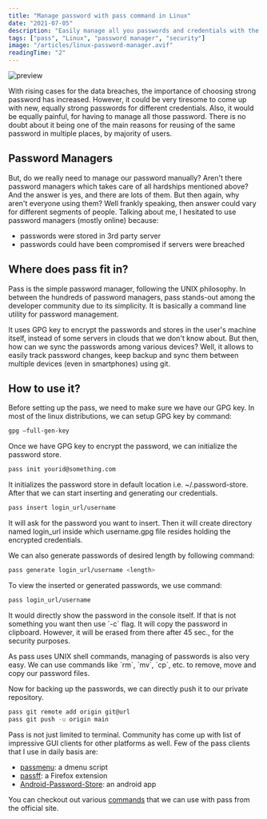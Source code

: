 ```yaml
---
title: "Manage password with pass command in Linux"
date: "2021-07-05"
description: "Easily manage all you passwords and credentials with the simplest password manager"
tags: ["pass", "Linux", "password manager", "security"]
image: "/articles/linux-password-manager.avif"
readingTime: "2"
---
```


![preview](/articles/linux-password-manager.avif)

With rising cases for the data breaches, the importance of choosing strong password has increased. However, it could be very tiresome to come up with new, equally strong passwords for different credentials. Also, it would be equally painful, for having to manage all those password. There is no doubt about it being one of the main reasons for reusing of the same password in multiple places, by majority of users.

## Password Managers

But, do we really need to manage our password manually? Aren't there password managers which takes care of all hardships mentioned above? And the answer is yes, and there are lots of them. But then again, why aren't everyone using them? Well frankly speaking, then answer could vary for different segments of people. Talking about me, I hesitated to use password managers (mostly online) because:
* passwords were stored in 3rd party server
* passwords could have been compromised if servers were breached

## Where does pass fit in?

Pass is the simple password manager, following the UNIX philosophy. In between the hundreds of password managers, pass stands-out among the developer community due to its simplicity. It is basically a command line utility for password management.

It uses GPG key to encrypt the passwords and stores in the user's machine itself, instead of some servers in clouds that we don't know about. But then, how can we sync the passwords among various devices? Well, it allows to easily track password changes, keep backup and sync them between multiple devices (even in smartphones) using git.

## How to use it?

Before setting up the pass, we need to make sure we have our GPG key. In most of the linux distributions, we can setup GPG key by command:

~~~bash
gpg —full-gen-key
~~~

Once we have GPG key to encrypt the password, we can initialize the password store.

~~~bash
pass init yourid@something.com
~~~

It initializes the password store in default location i.e. ~/.password-store. After that we can start inserting and generating our credentials.

~~~bash
pass insert login_url/username
~~~

It will ask for the password you want to insert. Then it will create directory named login_url inside which username.gpg file resides holding the encrypted credentials.

We can also generate passwords of desired length by following command:

~~~bash
pass generate login_url/username <length>
~~~

To view the inserted or generated passwords, we use command:

~~~bash
pass login_url/username
~~~

It would directly show the password in the console itself. If that is not something you want then use \`-c\` flag. It will copy the password in clipboard. However, it will be erased from there after 45 sec., for the security purposes.

As pass uses UNIX shell commands, managing of passwords is also very easy. We can use commands like \`rm\`, \`mv\`, \`cp\`, etc. to remove, move and copy our password files.

Now for backing up the passwords, we can directly push it to our private repository.

~~~bash
pass git remote add origin git@url
pass git push -u origin main
~~~

Pass is not just limited to terminal. Community has come up with list of impressive GUI clients for other platforms as well. Few of the pass clients that I use in daily basis are:

* [passmenu](https://github.com/cdown/passmenu): a dmenu script
* [passff](https://github.com/passff/passff): a Firefox extension
* [Android-Password-Store](https://github.com/android-password-store/Android-Password-Store): an android app

You can checkout out various [commands](https://git.zx2c4.com/password-store/about/) that we can use with pass from the official site.
